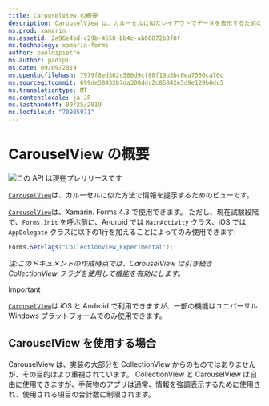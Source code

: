 ```yaml
---
title: CarouselView の概要
description: CarouselView は、カルーセルに似たレイアウトでデータを表示するためのビューです。
ms.prod: xamarin
ms.assetid: 2a96e4bd-c29b-4658-bb4c-ab00872b0f8f
ms.technology: xamarin-forms
author: pauldipietro
ms.author: padipi
ms.date: 09/09/2019
ms.openlocfilehash: 7979f6ed362c580d9cf80f19b3bc0ea7550ca70c
ms.sourcegitcommit: 699de58432b7da300ddc2c85842e5d9e129b0dc5
ms.translationtype: MT
ms.contentlocale: ja-JP
ms.lasthandoff: 09/25/2019
ms.locfileid: "70985971"
---
```

# <a name="xamarinforms-carouselview-introduction"></a>CarouselView の概要

![](~/media/shared/preview.png "この API は現在プレリリースです")

[`CarouselView`](xref:Xamarin.Forms.CarouselView)は、カルーセルに似た方法で情報を提示するためのビューです。

[`CarouselView`](xref:Xamarin.Forms.CarouselView)は、Xamarin. Forms 4.3 で使用できます。 ただし、現在試験段階で、`Forms.Init` を呼ぶ前に、Android では `MainActivity` クラス、iOS では `AppDelegate` クラスに以下の1行を加えることによってのみ使用できます:

```csharp
Forms.SetFlags("CollectionView_Experimental");
```

_注:このドキュメントの作成時点では、CarouselView は引き続き CollectionView フラグを使用して機能を有効にします。_

> [!IMPORTANT]
> [`CarouselView`](xref:Xamarin.Forms.CarouselView)は iOS と Android で利用できますが、一部の機能はユニバーサル Windows プラットフォームでのみ使用できます。

## <a name="when-to-use-carouselview"></a>CarouselView を使用する場合

CarouselView は、実装の大部分を CollectionView からのものではありませんが、その目的はより重視されています。 CollectionView と CarouselView は自由に使用できますが、手荷物のアプリは通常、情報を強調表示するために使用され、使用される項目の合計数に制限されます。
